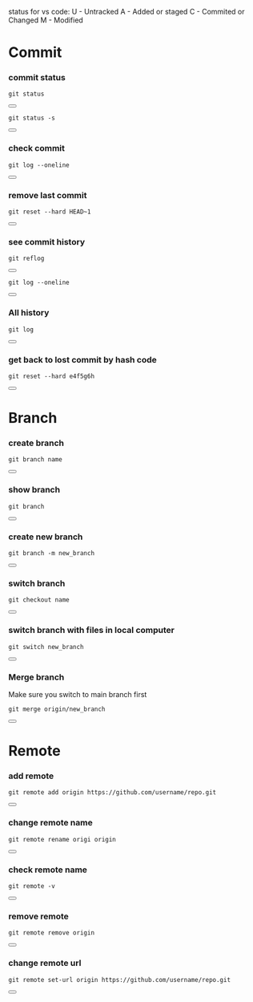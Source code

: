 status for vs code:
U - Untracked
A  - Added or staged
C  - Commited or Changed
M - Modified

<h1>Commit</h1>
<h3>commit status</h3>
<pre><code>git status</code></pre>
<button onclick="navigator.clipboard.writeText(document.getElementById('cmd').innerText)"></button>
<pre><code>git status -s</code></pre>
<button onclick="navigator.clipboard.writeText(document.getElementById('cmd').innerText)"></button>

<h3> check commit</h3>
<pre><code>git log --oneline</code></pre>
<button onclick="navigator.clipboard.writeText(document.getElementById('cmd').innerText)"></button>

<h3>remove last commit</h3>
<pre><code>git reset --hard HEAD~1</code></pre>
<button onclick="navigator.clipboard.writeText(document.getElementById('cmd').innerText)"></button>

<h3>see commit history</h3>
<pre><code>git reflog</code></pre>
<button onclick="navigator.clipboard.writeText(document.getElementById('cmd').innerText)"></button>
<pre><code>git log --oneline</code></pre>
<button onclick="navigator.clipboard.writeText(document.getElementById('cmd').innerText)"></button>

<h3>All history</h3>
<pre><code>git log</code></pre>
<button onclick="navigator.clipboard.writeText(document.getElementById('cmd').innerText)"></button>

<h3>get back to lost commit by hash code</h3>
<pre><code>git reset --hard e4f5g6h</code></pre>
<button onclick="navigator.clipboard.writeText(document.getElementById('cmd').innerText)"></button>

<h1>Branch</h1>

<h3>create branch</h3>
<pre><code>git branch name</code></pre>
<button onclick="navigator.clipboard.writeText(document.getElementById('cmd').innerText)"></button>

<h3>show branch</h3>
<pre><code>git branch</code></pre>
<button onclick="navigator.clipboard.writeText(document.getElementById('cmd').innerText)"></button>

<h3>create new branch</h3>
<pre><code>git branch -m new_branch</code></pre>
<button onclick="navigator.clipboard.writeText(document.getElementById('cmd').innerText)"></button>

<h3>switch branch</h3>
<pre><code>git checkout name</code></pre>
<button onclick="navigator.clipboard.writeText(document.getElementById('cmd').innerText)"></button>

<h3>switch branch with files in local computer</h3>
<pre><code>git switch new_branch</code></pre>
<button onclick="navigator.clipboard.writeText(document.getElementById('cmd').innerText)"></button>

<h3>Merge branch</h3>
<p>Make sure you switch to main branch first</p>
<pre><code>git merge origin/new_branch</code></pre>
<button onclick="navigator.clipboard.writeText(document.getElementById('cmd').innerText)"></button>

<h1>Remote</h1>
<h3> add remote</h3>
<pre><code>git remote add origin https://github.com/username/repo.git</code></pre>
<button onclick="navigator.clipboard.writeText(document.getElementById('cmd').innerText)"></button>

<h3>change remote name</h3>
<pre><code>git remote rename origi origin</code></pre>
<button onclick="navigator.clipboard.writeText(document.getElementById('cmd').innerText)"></button>

<h3>check remote name</h3>
<pre><code id="cmd">git remote -v</code></pre>
<button onclick="navigator.clipboard.writeText(document.getElementById('cmd').innerText)"></button>

<h3>remove remote</h3>
<pre><code id="cmd">git remote remove origin</code></pre>
<button onclick="navigator.clipboard.writeText(document.getElementById('cmd').innerText)"></button>

<h3>change remote url</h3>
<pre><code>git remote set-url origin https://github.com/username/repo.git</code></pre>
<button onclick="navigator.clipboard.writeText(document.getElementById('cmd').innerText)"></button>



